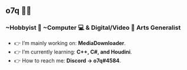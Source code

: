 ## <b>o7q</b> 👋🙂
### ~Hobbyist 🧀 ~Computer 💻 & Digital/Video 🎥 Arts Generalist
- 👉 I’m mainly working on: <b>MediaDownloader</b>.
- 👉 I’m currently learning: <b>C++, C#, and Houdini</b>.
- 👉 How to reach me: <b>Discord -> o7q#4584</b>.